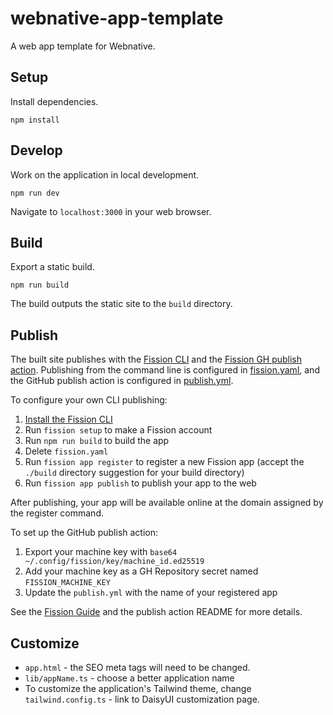 # webnative-app-template

A web app template for Webnative.

## Setup

Install dependencies.

```shell
npm install
```

## Develop

Work on the application in local development.

```shell
npm run dev
```

Navigate to `localhost:3000` in your web browser.

## Build

Export a static build.

```shell
npm run build
```

The build outputs the static site to the `build` directory.

## Publish

The built site publishes with the [Fission CLI](https://guide.fission.codes/developers/cli) and the [Fission GH publish action](https://github.com/fission-suite/publish-action). Publishing from the command line is configured in [fission.yaml](fission.yaml), and the GitHub publish action is configured in [publish.yml](.github/workflows/publish.yml).

To configure your own CLI publishing:

1. [Install the Fission CLI](https://guide.fission.codes/developers/installation)
2. Run `fission setup` to make a Fission account
3. Run `npm run build` to build the app
4. Delete `fission.yaml`
5. Run `fission app register` to register a new Fission app (accept the `./build` directory suggestion for your build directory)
6. Run `fission app publish` to publish your app to the web

After publishing, your app will be available online at the domain assigned by the register command.

To set up the GitHub publish action:

1. Export your machine key with `base64 ~/.config/fission/key/machine_id.ed25519`
2. Add your machine key as a GH Repository secret named `FISSION_MACHINE_KEY`
3. Update the `publish.yml` with the name of your registered app

See the [Fission Guide](https://guide.fission.codes/developers/installation) and the publish action README for more details.

## Customize

- `app.html` - the SEO meta tags will need to be changed.
- `lib/appName.ts` - choose a better application name
- To customize the application's Tailwind theme, change `tailwind.config.ts` - link to DaisyUI customization page.
